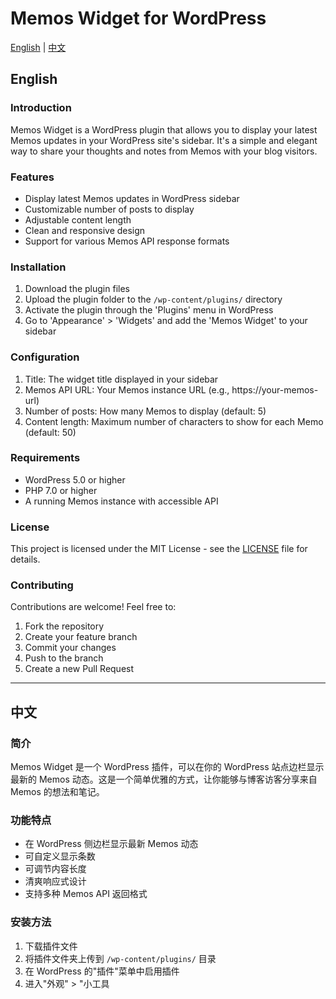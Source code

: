 # Memos Widget for WordPress

[English](#english) | [中文](#中文)

## English

### Introduction
Memos Widget is a WordPress plugin that allows you to display your latest Memos updates in your WordPress site's sidebar. It's a simple and elegant way to share your thoughts and notes from Memos with your blog visitors.

### Features
- Display latest Memos updates in WordPress sidebar
- Customizable number of posts to display
- Adjustable content length
- Clean and responsive design
- Support for various Memos API response formats

### Installation
1. Download the plugin files
2. Upload the plugin folder to the `/wp-content/plugins/` directory
3. Activate the plugin through the 'Plugins' menu in WordPress
4. Go to 'Appearance' > 'Widgets' and add the 'Memos Widget' to your sidebar

### Configuration
1. Title: The widget title displayed in your sidebar
2. Memos API URL: Your Memos instance URL (e.g., https://your-memos-url)
3. Number of posts: How many Memos to display (default: 5)
4. Content length: Maximum number of characters to show for each Memo (default: 50)

### Requirements
- WordPress 5.0 or higher
- PHP 7.0 or higher
- A running Memos instance with accessible API

### License
This project is licensed under the MIT License - see the [LICENSE](LICENSE) file for details.

### Contributing
Contributions are welcome! Feel free to:
1. Fork the repository
2. Create your feature branch
3. Commit your changes
4. Push to the branch
5. Create a new Pull Request

---

## 中文

### 简介
Memos Widget 是一个 WordPress 插件，可以在你的 WordPress 站点边栏显示最新的 Memos 动态。这是一个简单优雅的方式，让你能够与博客访客分享来自 Memos 的想法和笔记。

### 功能特点
- 在 WordPress 侧边栏显示最新 Memos 动态
- 可自定义显示条数
- 可调节内容长度
- 清爽响应式设计
- 支持多种 Memos API 返回格式

### 安装方法
1. 下载插件文件
2. 将插件文件夹上传到 `/wp-content/plugins/` 目录
3. 在 WordPress 的"插件"菜单中启用插件
4. 进入"外观" > "小工具
